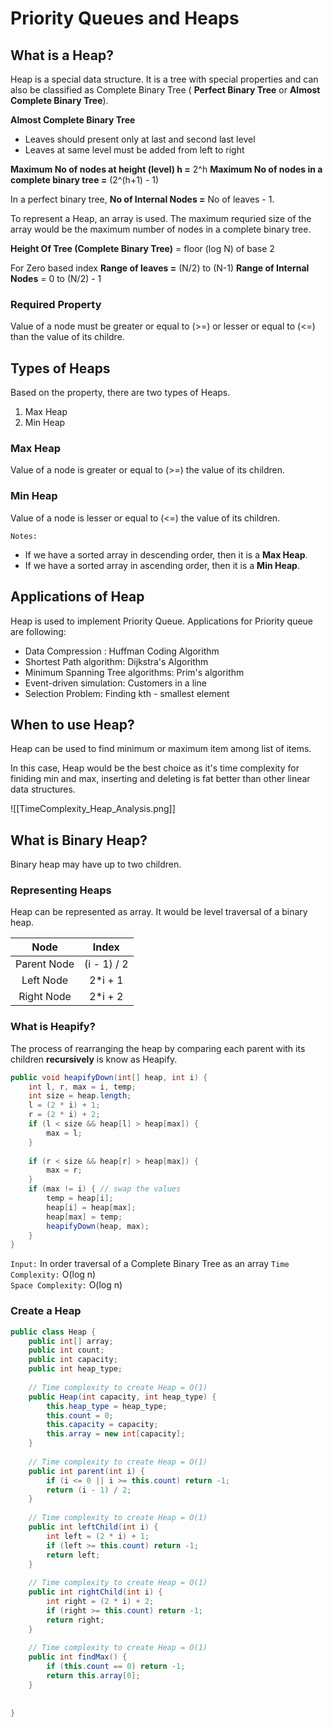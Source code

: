 # Priority Queues and Heaps

## What is a Heap?
Heap is a special data structure. It is a tree with special properties and can also be classified as Complete Binary Tree ( **Perfect Binary Tree** or **Almost Complete Binary Tree**).

**Almost Complete Binary Tree**
- Leaves should present only at last and second last level
- Leaves at same level must be added from left to right

**Maximum No of nodes at height (level) h =** 2^h
**Maximum No of nodes in a complete binary tree =** (2^(h+1) - 1)

In a perfect binary tree, **No of Internal Nodes =** No of leaves - 1.

To represent a Heap, an array is used. The maximum requried size of the array would be the maximum number of nodes in a complete binary tree.

**Height Of Tree (Complete Binary Tree)** = floor (log N) of base 2

For Zero based index
**Range of leaves =** (N/2) to (N-1)
**Range of Internal Nodes** = 0 to (N/2) - 1

### Required Property
Value of a node must be greater or equal to (>=) or lesser or equal to (<=) than the value of its childre.

## Types of Heaps
Based on the property, there are two types of Heaps.
1. Max Heap
2. Min Heap

### Max Heap
Value of a node is greater or equal to (>=) the value of its children.

### Min Heap
Value of a node is lesser or equal to (<=) the value of its children.

`Notes:`
- If we have a sorted array in descending order, then it is a **Max Heap**.
- If we have a sorted array in ascending order, then it is a **Min Heap**.

## Applications of Heap
Heap is used to implement Priority Queue. Applications for Priority queue are following:
- Data Compression : Huffman Coding Algorithm
- Shortest Path algorithm: Dijkstra's Algorithm
- Minimum Spanning Tree algorithms: Prim's algorithm
- Event-driven simulation: Customers in a line
- Selection Problem: Finding kth - smallest element

## When to use Heap?
Heap can be used to find minimum or maximum item among list of items. 

In this case, Heap would be the best choice as it's time complexity for finiding min and max, inserting and deleting is fat better than other linear data structures.

![[TimeComplexity_Heap_Analysis.png]]

## What is Binary Heap?
Binary heap may have up to two children.

### Representing Heaps
Heap can be represented as array. It would be level traversal of a binary heap.

| Node               | Index         |
|:------------------:|:-------------:|
| Parent Node | (i - 1) / 2 |
| Left Node  | 2*i + 1|
| Right Node     |  2*i + 2     |

### What is Heapify?
The process of rearranging the heap by comparing each parent with its children **recursively** is know as Heapify.

```java
public void heapifyDown(int[] heap, int i) {  
    int l, r, max = i, temp;  
    int size = heap.length;  
    l = (2 * i) + 1;  
    r = (2 * i) + 2;  
    if (l < size && heap[l] > heap[max]) {  
        max = l;  
    }  
  
    if (r < size && heap[r] > heap[max]) {  
        max = r;  
    }  
    if (max != i) { // swap the values  
        temp = heap[i];  
        heap[i] = heap[max];  
        heap[max] = temp;  
        heapifyDown(heap, max);  
    }  
}
```

`Input:` In order traversal of a Complete Binary Tree as an array
`Time Complexity:` O(log n)\
`Space Complexity:`  O(log n)

### Create a Heap

```java
public class Heap {  
    public int[] array;  
    public int count;  
    public int capacity;  
    public int heap_type;  
  
    // Time complexity to create Heap = O(1)  
    public Heap(int capacity, int heap_type) {  
        this.heap_type = heap_type;  
        this.count = 0;  
        this.capacity = capacity;  
        this.array = new int[capacity];  
    }  
  
    // Time complexity to create Heap = O(1)  
    public int parent(int i) {  
        if (i <= 0 || i >= this.count) return -1;  
        return (i - 1) / 2;  
    }  
  
    // Time complexity to create Heap = O(1)  
    public int leftChild(int i) {  
        int left = (2 * i) + 1;  
        if (left >= this.count) return -1;  
        return left;  
    }  
  
    // Time complexity to create Heap = O(1)  
    public int rightChild(int i) {  
        int right = (2 * i) + 2;  
        if (right >= this.count) return -1;  
        return right;  
    }  
  
    // Time complexity to create Heap = O(1)  
    public int findMax() {  
        if (this.count == 0) return -1;  
        return this.array[0];  
    }  
  
    
}
```